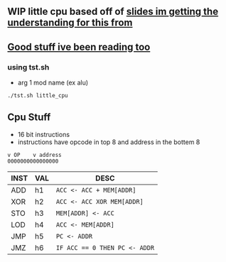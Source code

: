 ## WIP little cpu based off of [slides im getting the understanding for this from](https://www.slideshare.net/n380/elementary-processor-tutorial)

## [Good stuff ive been reading too](https://inst.eecs.berkeley.edu/~cs150/sp12/resources/FSM.pdf)

### using tst.sh
- arg 1 mod name (ex alu)

`./tst.sh little_cpu`

## Cpu Stuff

- 16 bit instructions
- instructions have opcode in top 8 and address in the bottem 8

```
v OP    v address  
0000000000000000 
```


| INST | VAL | DESC                          |
| ---- | --- | ----------------------------- |
| ADD  | h1  | `ACC <- ACC + MEM[ADDR]`      |
| XOR  | h2  | `ACC <- ACC XOR MEM[ADDR]`    |
| STO  | h3  | `MEM[ADDR] <- ACC`            |
| LOD  | h4  | `ACC <- MEM[ADDR]`            |
| JMP  | h5  | `PC <- ADDR`                  |
| JMZ  | h6  | `IF ACC == 0 THEN PC <- ADDR` |


